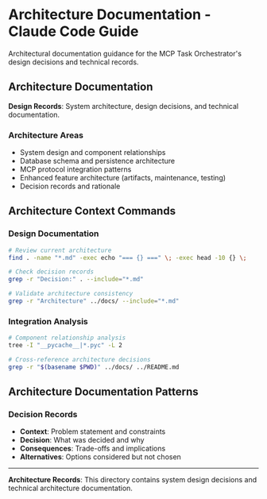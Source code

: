 # Architecture Documentation - Claude Code Guide

Architectural documentation guidance for the MCP Task Orchestrator's design decisions and technical records.

## Architecture Documentation

**Design Records**: System architecture, design decisions, and technical documentation.

### Architecture Areas
- System design and component relationships
- Database schema and persistence architecture
- MCP protocol integration patterns
- Enhanced feature architecture (artifacts, maintenance, testing)
- Decision records and rationale

## Architecture Context Commands

### Design Documentation
```bash
# Review current architecture
find . -name "*.md" -exec echo "=== {} ===" \; -exec head -10 {} \;

# Check decision records
grep -r "Decision:" . --include="*.md"

# Validate architecture consistency
grep -r "Architecture" ../docs/ --include="*.md"
```

### Integration Analysis
```bash
# Component relationship analysis
tree -I "__pycache__|*.pyc" -L 2

# Cross-reference architecture decisions
grep -r "$(basename $PWD)" ../docs/ ../README.md
```

## Architecture Documentation Patterns

### Decision Records
- **Context**: Problem statement and constraints
- **Decision**: What was decided and why
- **Consequences**: Trade-offs and implications
- **Alternatives**: Options considered but not chosen

---

**Architecture Records**: This directory contains system design decisions and technical architecture documentation.
